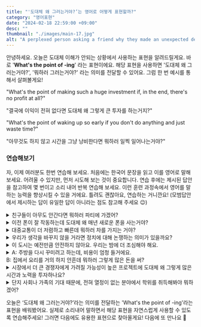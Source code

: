 ```yaml
---
title: "'도대체 왜 그러는거야?’는 영어로 어떻게 표현할까?"
category: "영어표현"
date: "2024-02-18 22:59:00 +09:00"
desc: ""
thumbnail: "./images/main-17.jpg"
alt: "A perplexed person asking a friend why they made an unexpected decision, seeking understanding"
---
```


안녕하세요. 오늘은 도대체 이해가 안되는 상황에서 사용하는 표현을 알려드릴게요. 바로 '**What's the point of -ing**' 라는 표현이에요. 해당 표현을 사용하면 '도대체 왜 그러는거야?', '뭐하러 그러는거야?' 라는 의미를 전달할 수 있어요. 그럼 한 번 예시를 통해서 살펴볼게요!

"What's the point of making such a huge investment if, in the end, there's no profit at all?"

"결국에 이익이 전혀 없다면 도대체 왜 그렇게 큰 투자를 하는거지?"

"What's the point of waking up so early if you don't do anything and just waste time?"

"아무것도 하지 않고 시간을 그냥 낭비한다면 뭐하러 일찍 일어나는거야?"

### 연습해보기

자, 이제 여러분도 한번 연습해 보세요. 처음에는 한국어 문장을 읽고 이를 영어로 말해보세요. 어려울 수 있지만, 먼저 시도해 보는 것이 중요합니다. 연습 후에는 제시된 답안을 참고하여 몇 번이고 소리 내어 반복 연습해 보세요. 이런 훈련 과정속에서 영어를 말하는 능력을 향상시킬 수 있을 거에요. 틀려도 괜찮아요, 연습하는 거니깐요! (모범답안에서 제시하는 답이 유일한 답이 아니라는 점도 참고해 주세요 😉)

<details>
  <summary>친구들이 아무도 안간다면 뭐하러 파티에 가겠어?</summary>
  <span>What’s the point of going to the party if none of our friends are going to be there?</span>
</details>

<details>
 <summary>이전 폰이 잘 작동하는데 도대체 왜 매년 새로운 폰을 사는거야?</summary>
  <span>What’s the point of buying a new phone every year if the old one works just fine?</span>
</details>

<details>
  <summary>대중교통이 더 저렴하고 빠른데 뭐하러 차를 가지는 거야?</summary>
  <span>What’s the point of having a car in the city if public transportation is cheaper and faster?</span>
</details>

<details>
  <summary>우리가 생각을 바꾸지 않을 거라면 정치에 대해 논쟁하는 의미가 있을까요?</summary>
  <span>What’s the point of arguing about politics if we’re not going to change our minds?</span>
</details>

<details>
  <summary>이 도시는 예전만큼 안전하지 않아요. 우리는 밤에 더 조심해야 해요.</summary>
  <span>This city isn't as safe as it used to be. We need to be more cautious at night.</span>
</details>

<details>
  <summary>A: 주방을 다시 꾸미려고 하는데, 비용이 엄청 들거에요.<br>B: 집에서 요리를 거의 하지 안흔데 뭐하러 그렇게 많은 돈을 써?</summary>
  <span>A: I'm thinking of redoing the kitchen, but it's going to cost a fortune.<br>What’s the point of spending so much if we barely cook at home?</span>
</details>

<details>
  <summary>시장에서 더 큰 경쟁자에게 가려질 가능성이 높은 프로젝트에 도대체 왜 그렇게 많은 시간과 노력을 투자하나요?</summary>
  <span>What’s the point of investing so much time and effort into a project that’s likely to be overshadowed by larger competitors in the market?</span>
</details>

<details>
  <summary>단지 사회나 가족의 기대 때문에, 전혀 열정이 없는 분야에서 학위를 취득해봐야 뭐하겠어?</summary>
  <span>What’s the point of pursuing a degree in a field you have no passion for, simply because it’s expected of you by society or family?</span>
</details>

오늘은 ‘도대체 왜 그러는거야?’라는 의미를 전달하는 'What's the point of -ing'라는 표현을 배워봤어요. 실제로 소리내어 말하면서 해당 표현을 자연스럽게 사용할 수 있도록 연습해주세요! 그러면 다음에도 유용한 표현으로 찾아올게요! 다음에 또 만나요 🙂
